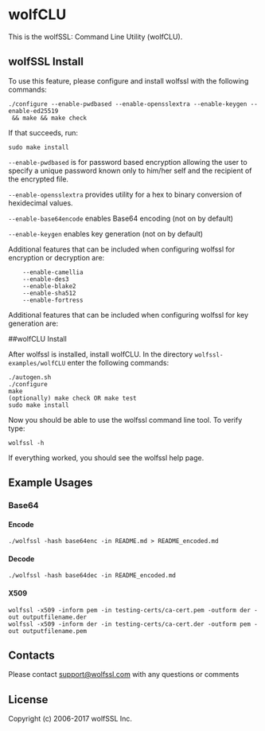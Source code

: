 # wolfCLU

This is the wolfSSL: Command Line Utility (wolfCLU).

## wolfSSL Install

To use this feature, please configure and install wolfssl with the following commands:

    ./configure --enable-pwdbased --enable-opensslextra --enable-keygen --enable-ed25519
     && make && make check

If that succeeds, run:

    sudo make install

`--enable-pwdbased` is for password based encryption allowing the user
to specify a unique password known only to him/her self and the
recipient of the encrypted file.

`--enable-opensslextra` provides utility for a hex to binary conversion of
hexidecimal values.

`--enable-base64encode` enables Base64 encoding (not on by default)

`--enable-keygen` enables key generation (not on by default)


Additional features that can be included when configuring wolfssl for
encryption or decryption are:

        --enable-camellia
        --enable-des3
        --enable-blake2
        --enable-sha512
        --enable-fortress

Additional features that can be included when configuring wolfssl for
key generation are:



##wolfCLU Install

After wolfssl is installed, install wolfCLU.  In the directory
`wolfssl-examples/wolfCLU` enter the following commands:

    ./autogen.sh
    ./configure
    make
    (optionally) make check OR make test
    sudo make install

Now you should be able to use the wolfssl command line tool.  To verify type:

    wolfssl -h

If everything worked, you should see the wolfssl help page.

## Example Usages

### Base64

#### Encode

```
./wolfssl -hash base64enc -in README.md > README_encoded.md
```

#### Decode

```
./wolfssl -hash base64dec -in README_encoded.md
```

#### X509

```
wolfssl -x509 -inform pem -in testing-certs/ca-cert.pem -outform der -out outputfilename.der
wolfssl -x509 -inform der -in testing-certs/ca-cert.der -outform pem -out outputfilename.pem
```

## Contacts

Please contact support@wolfssl.com with any questions or comments

## License

Copyright (c) 2006-2017 wolfSSL Inc.
